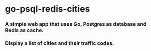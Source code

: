 # go-psql-redis-cities
### A simple web app that uses Go, Postgres as database and Redis as cache. 
### Display a list of cities and their traffic codes.